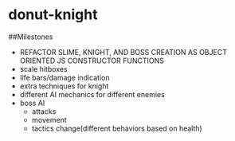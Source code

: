# donut-knight

##Milestones
* REFACTOR SLIME, KNIGHT, AND BOSS CREATION AS OBJECT ORIENTED JS CONSTRUCTOR FUNCTIONS
* scale hitboxes
* life bars/damage indication
* extra techniques for knight
* different AI mechanics for different enemies
* boss AI
	* attacks
	* movement
	* tactics change(different behaviors based on health)
